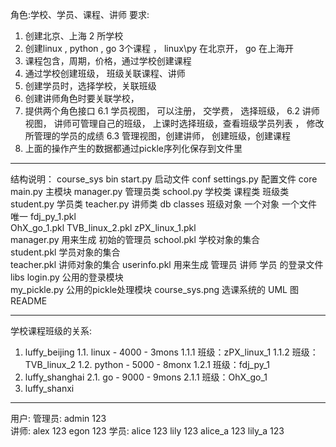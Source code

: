 角色:学校、学员、课程、讲师
要求:
1. 创建北京、上海 2 所学校
2. 创建linux , python , go 3个课程 ， linux\py 在北京开， go 在上海开
3. 课程包含，周期，价格，通过学校创建课程
4. 通过学校创建班级， 班级关联课程、讲师
5. 创建学员时，选择学校，关联班级
5. 创建讲师角色时要关联学校，
6. 提供两个角色接口
    6.1 学员视图， 可以注册， 交学费， 选择班级，
    6.2 讲师视图， 讲师可管理自己的班级， 上课时选择班级，查看班级学员列表 ， 修改所管理的学员的成绩
    6.3 管理视图，创建讲师， 创建班级，创建课程
7. 上面的操作产生的数据都通过pickle序列化保存到文件里 

------------------------------------------------------
结构说明：
course_sys
    bin
        start.py        启动文件
    conf
        settings.py     配置文件
    core
        main.py         主模块
        manager.py      管理员类
        school.py       学校类 课程类 班级类
        student.py      学员类
        teacher.py      讲师类
    db
        classes         班级对象 一个对象 一个文件 唯一 
            fdj_py_1.pkl      
            OhX_go_1.pkl
            TVB_linux_2.pkl
            zPX_linux_1.pkl      
        manager.py      用来生成 初始的管理员
        school.pkl      学校对象的集合   
        student.pkl     学员对象的集合  
        teacher.pkl     讲师对象的集合
        userinfo.pkl    用来生成 管理员 讲师 学员 的登录文件  
    libs
        login.py        公用的登录模块   
        my_pickle.py    公用的pickle处理模块 
    course_sys.png      选课系统的 UML 图  
    README   

------------------------------------------------------
学校课程班级的关系: 
1. luffy_beijing
   1.1. linux - 4000 - 3mons
       1.1.1  班级：zPX_linux_1
       1.1.2  班级：TVB_linux_2
   1.2. python - 5000 - 8monx
       1.2.1  班级：fdj_py_1
2. luffy_shanghai
   2.1. go - 9000 - 9mons
       2.1.1  班级：OhX_go_1
3. luffy_shanxi

------------------------------------------------------
用户:
    管理员: admin 123   
    讲师: alex 123   egon 123 
    学员: alice 123  lily 123  alice_a 123  lily_a 123   